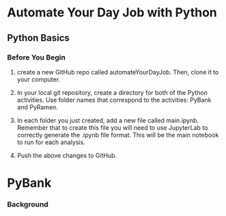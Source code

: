# Automate Your Day Job with Python

## Python Basics

### Before You Begin

1. create a new GitHub repo called automateYourDayJob. Then, clone it to your computer.

2. In your local git repository, create a directory for both of the Python activities. Use folder names that correspond to the activities: PyBank and PyRamen.

3. In each folder you just created, add a new file called main.ipynb. Remember that to create this file you will need to use JupyterLab to correctly generate the .ipynb file format. This will be the main notebook to run for each analysis.

4. Push the above changes to GitHub.

# PyBank




### Background



